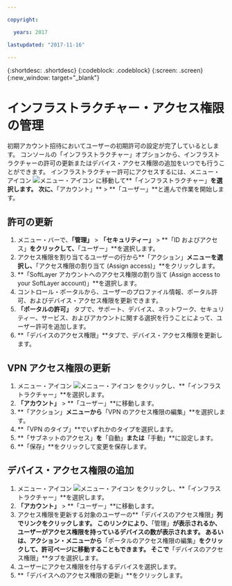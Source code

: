 ```yaml
---

copyright:

  years: 2017

lastupdated: "2017-11-16"

---
```


{:shortdesc: .shortdesc}
{:codeblock: .codeblock}
{:screen: .screen}
{:new_window: target="_blank"}

# インフラストラクチャー・アクセス権限の管理

初期アカウント招待においてユーザーの初期許可の設定が完了しているとします。 コンソールの「インフラストラクチャー」オプションから、インフラストラクチャーの許可の更新またはデバイス・アクセス権限の追加をいつでも行うことができます。 インフラストラクチャー許可にアクセスするには、メニュー・アイコン ![メニュー・アイコン](../icons/icon_hamburger.svg) に移動して**「インフラストラクチャー」**を選択します。 次に、**「アカウント」** &gt; **「ユーザー」**と進んで作業を開始します。

## 許可の更新

1. メニュー・バーで、**「管理」** &gt; **「セキュリティー」** &gt; **「ID およびアクセス」**をクリックして、**「ユーザー」**を選択します。
2. アクセス権限を割り当てるユーザーの行から**「アクション」**メニューを選択し、**「アクセス権限の割り当て (Assign access)」**をクリックします。
3. **「SoftLayer アカウントへのアクセス権限の割り当て (Assign access to your SoftLayer account)」**を選択します。
4. コントロール・ポータルから、ユーザーのプロファイル情報、ポータル許可、およびデバイス・アクセス権限を更新できます。
5. **「ポータルの許可」** タブで、サポート、デバイス、ネットワーク、セキュリティー、サービス、およびアカウントに関する選択を行うことによって、ユーザー許可を追加します。
6. **「デバイスのアクセス権限」**タブで、デバイス・アクセス権限を更新します。

## VPN アクセス権限の更新

1. メニュー・アイコン ![メニュー・アイコン](../icons/icon_hamburger.svg) をクリックし、**「インフラストラクチャー」**を選択します。
2. **「アカウント」** &gt; **「ユーザー」**に移動します。
3. **「アクション」**メニューから**「VPN のアクセス権限の編集」**を選択します。
4. **「VPN のタイプ」**でいずれかのタイプを選択します。
5. **「サブネットのアクセス」**を**「自動」**または**「手動」**に設定します。
6. **「保存」**をクリックして変更を保存します。

## デバイス・アクセス権限の追加

1. メニュー・アイコン ![メニュー・アイコン](../icons/icon_hamburger.svg) をクリックし、**「インフラストラクチャー」**を選択します。
2. **「アカウント」** &gt; **「ユーザー」**に移動します。
3. アクセス権限を更新する対象のユーザーの**「デバイスのアクセス権限」**列でリンクをクリックします。 このリンクにより、**「管理」**が表示されるか、ユーザーがアクセス権限を持っているデバイスの数が表示されます。 あるいは、アクション・メニューから**「ポータルのアクセス権限の編集」**をクリックして、許可ページに移動することもできます。 そこで**「デバイスのアクセス権限」**タブを選択します。 
4. ユーザーにアクセス権限を付与するデバイスを選択します。
5. **「デバイスへのアクセス権限の更新」**をクリックします。






